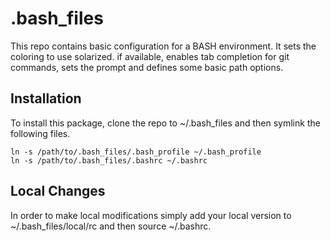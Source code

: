 # .bash_files

This repo contains basic configuration for a BASH environment. It sets the coloring
to use solarized. if available, enables tab completion for git commands, sets the
prompt and defines some basic path options.

## Installation

To install this package, clone the repo to ~/.bash_files and then symlink the following
files.

    ln -s /path/to/.bash_files/.bash_profile ~/.bash_profile
    ln -s /path/to/.bash_files/.bashrc ~/.bashrc

## Local Changes

In order to make local modifications simply add your local version to ~/.bash_files/local/<name>rc
and then source ~/.bashrc.

